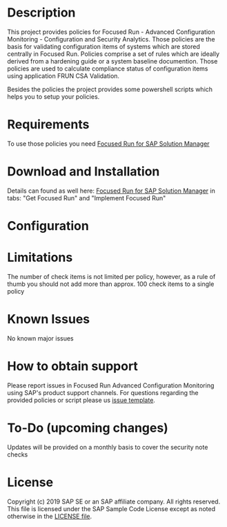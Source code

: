 # Description
This project provides policies for Focused Run - Advanced Configuration Monitoring - Configuration and Security Analytics. Those policies are the basis for validating configuration items of systems which are stored centrally in Focused Run. Policies comprise a set of rules which are ideally derived from a  hardening guide or a system baseline documention. Those policies are used to calculate compliance status of configuration items using application FRUN CSA Validation.

Besides the policies the project provides some powershell scripts which helps you to setup your policies. 
# Requirements
To use those policies you need [Focused Run for SAP Solution Manager](https://support.sap.com/en/alm/focused-solutions/focused-run.html)
# Download and Installation
Details can found as well here: [Focused Run for SAP Solution Manager](https://support.sap.com/en/alm/focused-solutions/focused-run.html)
in tabs: "Get Focused Run" and "Implement Focused Run"
# Configuration

# Limitations
The number of check items is not limited per policy, however, as a rule of thumb you should not add more than approx. 100 check items to a single policy
# Known Issues
No known major issues
# How to obtain support
Please report issues in Focused Run Advanced Configuration Monitoring using SAP's product support channels.
For questions regarding the provided policies or script please us [issue template](https://github.com/SAP/frun-csa-policies-best-practices/issues).
# To-Do (upcoming changes)
Updates will be provided on a monthly basis to cover the security note checks
# License
Copyright (c) 2019 SAP SE or an SAP affiliate company. All rights reserved.
This file is licensed under the SAP Sample Code License except as noted otherwise in the [LICENSE file](LICENSE).
